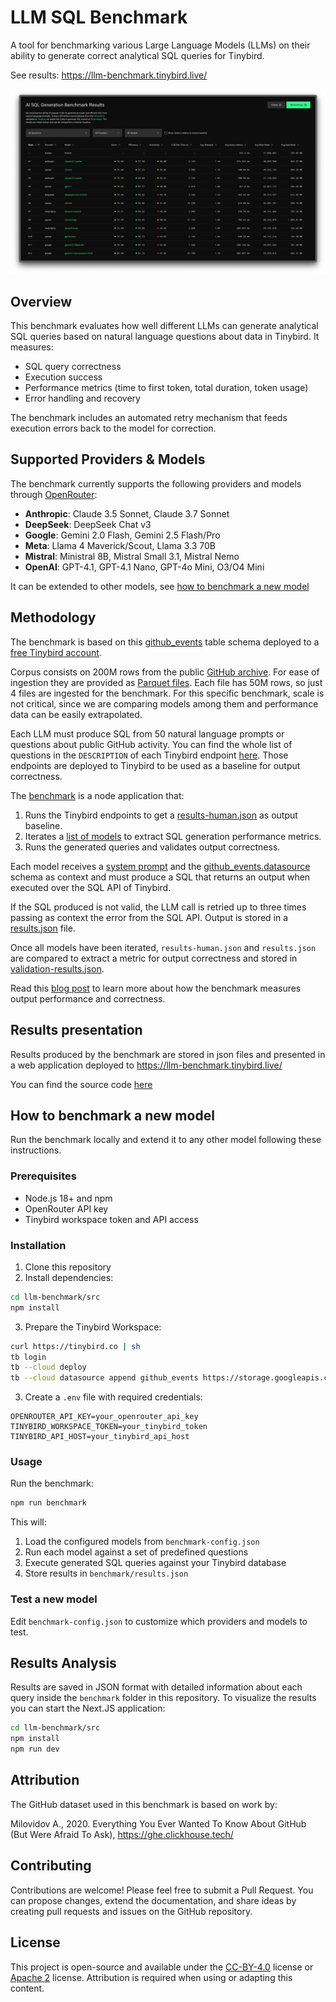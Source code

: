 # LLM SQL Benchmark

A tool for benchmarking various Large Language Models (LLMs) on their ability to generate correct analytical SQL queries for Tinybird.

See results: https://llm-benchmark.tinybird.live/

![LLM SQL Benchmark](src/public/llm-sql-benchmark.png)

## Overview

This benchmark evaluates how well different LLMs can generate analytical SQL queries based on natural language questions about data in Tinybird. It measures:

- SQL query correctness
- Execution success
- Performance metrics (time to first token, total duration, token usage)
- Error handling and recovery

The benchmark includes an automated retry mechanism that feeds execution errors back to the model for correction.

## Supported Providers & Models

The benchmark currently supports the following providers and models through [OpenRouter](https://openrouter.ai/):

- **Anthropic**: Claude 3.5 Sonnet, Claude 3.7 Sonnet
- **DeepSeek**: DeepSeek Chat v3
- **Google**: Gemini 2.0 Flash, Gemini 2.5 Flash/Pro
- **Meta**: Llama 4 Maverick/Scout, Llama 3.3 70B
- **Mistral**: Ministral 8B, Mistral Small 3.1, Mistral Nemo
- **OpenAI**: GPT-4.1, GPT-4.1 Nano, GPT-4o Mini, O3/O4 Mini

It can be extended to other models, see [how to benchmark a new model](#how-to-benchmark-a-new-model)

## Methodology

The benchmark is based on this [github_events](https://github.com/tinybirdco/llm-benchmark/blob/main/src/tinybird/datasources/github_events.datasource) table schema deployed to a [free Tinybird account](https://www.tinybird.co/pricing).

Corpus consists on 200M rows from the public [GitHub archive](https://www.gharchive.org/). For ease of ingestion they are provided as [Parquet files](https://storage.googleapis.com/dev-alrocar-public/github). Each file has 50M rows, so just 4 files are ingested for the benchmark. For this specific benchmark, scale is not critical, since we are comparing models among them and performance data can be easily extrapolated.

Each LLM must produce SQL from 50 natural language prompts or questions about public GitHub activity. You can find the whole list of questions in the `DESCRIPTION` of each Tinybird endpoint [here](https://github.com/tinybirdco/llm-benchmark/tree/main/src/tinybird/endpoints). Those endpoints are deployed to Tinybird to be used as a baseline for output correctness.

The [benchmark](https://github.com/tinybirdco/llm-benchmark/blob/96a738aafafbae32a0a72e6f149da7ebab452130/src/benchmark/index.ts#L181) is a node application that:

1. Runs the Tinybird endpoints to get a [results-human.json](https://github.com/tinybirdco/llm-benchmark/blob/main/src/benchmark/results-human.json) as output baseline.
2. Iterates a [list of models](https://github.com/tinybirdco/llm-benchmark/blob/main/src/benchmark-config.json) to extract SQL generation performance metrics.
3. Runs the generated queries and validates output correctness.

Each model receives a [system prompt](https://github.com/tinybirdco/llm-benchmark/blob/main/src/benchmark/prompt.ts) and the [github_events.datasource](https://github.com/tinybirdco/llm-benchmark/blob/main/src/tinybird/datasources/github_events.datasource) schema as context and must produce a SQL that returns an output when executed over the SQL API of Tinybird.

If the SQL produced is not valid, the LLM call is retried up to three times passing as context the error from the SQL API. Output is stored in a [results.json](https://github.com/tinybirdco/llm-benchmark/blob/main/src/benchmark/results.json) file.

Once all models have been iterated, `results-human.json` and `results.json` are compared to extract a metric for output correctness and stored in [validation-results.json](https://github.com/tinybirdco/llm-benchmark/blob/main/src/benchmark/validation-results.json).

Read this [blog post](https://tbrd.co/LKHKD7c) to learn more about how the benchmark measures output performance and correctness.

## Results presentation

Results produced by the benchmark are stored in json files and presented in a web application deployed to https://llm-benchmark.tinybird.live/

You can find the source code [here](https://github.com/tinybirdco/llm-benchmark/tree/main/src/src)

## How to benchmark a new model

Run the benchmark locally and extend it to any other model following these instructions.

### Prerequisites

- Node.js 18+ and npm
- OpenRouter API key
- Tinybird workspace token and API access

### Installation

1. Clone this repository
2. Install dependencies:

```bash
cd llm-benchmark/src
npm install
```

3. Prepare the Tinybird Workspace:

```bash
curl https://tinybird.co | sh
tb login
tb --cloud deploy
tb --cloud datasource append github_events https://storage.googleapis.com/dev-alrocar-public/github/01.parquet
```

3. Create a `.env` file with required credentials:

```
OPENROUTER_API_KEY=your_openrouter_api_key
TINYBIRD_WORKSPACE_TOKEN=your_tinybird_token
TINYBIRD_API_HOST=your_tinybird_api_host
```

### Usage

Run the benchmark:

```bash
npm run benchmark
```

This will:
1. Load the configured models from `benchmark-config.json`
2. Run each model against a set of predefined questions
3. Execute generated SQL queries against your Tinybird database
4. Store results in `benchmark/results.json`

### Test a new model

Edit `benchmark-config.json` to customize which providers and models to test.

## Results Analysis

Results are saved in JSON format with detailed information about each query inside the `benchmark` folder in this repository. To visualize the results you can start the Next.JS application:

```bash
cd llm-benchmark/src
npm install
npm run dev
```

## Attribution

The GitHub dataset used in this benchmark is based on work by:

Milovidov A., 2020. Everything You Ever Wanted To Know About GitHub (But Were Afraid To Ask), https://ghe.clickhouse.tech/

## Contributing

Contributions are welcome! Please feel free to submit a Pull Request. You can propose changes, extend the documentation, and share ideas by creating pull requests and issues on the GitHub repository.

## License

This project is open-source and available under the [CC-BY-4.0](https://creativecommons.org/licenses/by/4.0/) license or [Apache 2](https://www.apache.org/licenses/LICENSE-2.0) license. Attribution is required when using or adapting this content.
